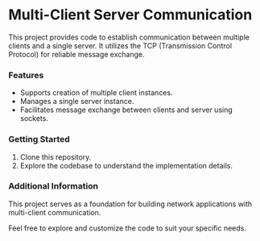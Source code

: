 # Multi-Client Server Communication
This project provides code to establish communication between multiple clients and a single server. It utilizes the TCP (Transmission Control Protocol) for reliable message exchange.
### Features

* Supports creation of multiple client instances.
* Manages a single server instance.
* Facilitates message exchange between clients and server using sockets.
### Getting Started

1. Clone this repository.
2. Explore the codebase to understand the implementation details.

### Additional Information

This project serves as a foundation for building network applications with multi-client communication.  

Feel free to explore and customize the code to suit your specific needs.
